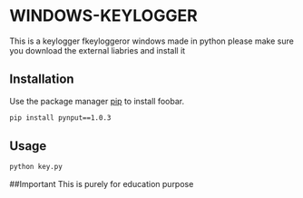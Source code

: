 # WINDOWS-KEYLOGGER
This is a keylogger fkeyloggeror windows made in python please make sure you download the external liabries and install it 


## Installation
Use the package manager [pip](https://pip.pypa.io/en/stable/) to install foobar.

```bash
pip install pynput==1.0.3
``` 


## Usage

```bash
python key.py
```


##Important
This is purely for education purpose 

